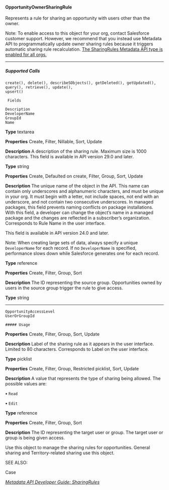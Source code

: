 #### OpportunityOwnerSharingRule

Represents a rule for sharing an opportunity with users other than the owner.

Note: To enable access to this object for your org, contact Salesforce customer support. However, we recommend that you
instead use Metadata API to programmatically update owner sharing rules because it triggers automatic sharing rule recalculation.
[The SharingRules Metadata API type is enabled for all orgs.](https://developer.salesforce.com/docs/atlas.en-us.254.0.api_meta.meta/api_meta/meta_sharingrules.htm)


-----

##### Supported Calls
```
create(), delete(), describeSObjects(), getDeleted(), getUpdated(), query(), retrieve(), update(),
upsert()

 Fields

```
```
Description
DeveloperName
GroupId
Name

```

**Type**
textarea

**Properties**
Create, Filter, Nillable, Sort, Update

**Description**
A description of the sharing rule. Maximum size is 1000 characters. This field is available
in API version 29.0 and later.

**Type**
string

**Properties**
Create, Defaulted on create, Filter, Group, Sort, Update

**Description**
The unique name of the object in the API. This name can contain only underscores
and alphanumeric characters, and must be unique in your org. It must begin with a
letter, not include spaces, not end with an underscore, and not contain two
consecutive underscores. In managed packages, this field prevents naming conflicts
on package installations. With this field, a developer can change the object’s name
in a managed package and the changes are reflected in a subscriber’s organization.
Corresponds to Rule Name in the user interface.

This field is available in API version 24.0 and later.

Note: When creating large sets of data, always specify a unique
`DeveloperName` for each record. If no `DeveloperName` is specified,
performance slows down while Salesforce generates one for each record.

**Type**
reference

**Properties**
Create, Filter, Group, Sort

**Description**
The ID representing the source group. Opportunities owned by users in the source
group trigger the rule to give access.

**Type**
string


-----

```
OpportunityAccessLevel
UserOrGroupId

##### Usage

```

**Properties**
Create, Filter, Group, Sort, Update

**Description**
Label of the sharing rule as it appears in the user interface. Limited to 80 characters.
Corresponds to Label on the user interface.

**Type**
picklist

**Properties**
Create, Filter, Group, Restricted picklist, Sort, Update

**Description**
A value that represents the type of sharing being allowed. The possible values are:

**•** `Read`

**•** `Edit`

**Type**
reference

**Properties**
Create, Filter, Group, Sort

**Description**
The ID representing the target user or group. The target user or group is being given
access.


Use this object to manage the sharing rules for opportunities. General sharing and Territory-related sharing use this object.

SEE ALSO:

Case

_[Metadata API Developer Guide: SharingRules](https://developer.salesforce.com/docs/atlas.en-us.254.0.api_meta.meta/api_meta/meta_sharingrules.htm)_
